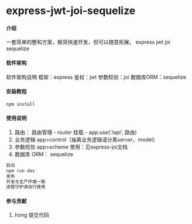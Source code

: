 # express-jwt-joi-sequelize

#### 介绍
一套简单的整和方案，极简快速开发，但可以随意拓展。
express
jwt
joi
sequelize

#### 软件架构
软件架构说明
框架：express
鉴权：jwt
参数校验：joi
数据库ORM：sequelize

#### 安装教程

```js
npm install
```

#### 使用说明

1.  路由： 
 路由管理 - router
 挂载 - app.use('/api', 路由)
2.  业务逻辑
 app>control（抽离业务逻辑请分离server、model）
3.  参数校验
app>scheme
 使用：见express-joi文档
4.  数据库
 ORM： sequelize

 ```js
 启动
 npm run dev
 发布
 开发与生产环境一致
 进程守护请自行使用
```

#### 参与贡献

1.  hong 提交代码
